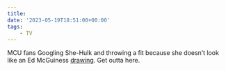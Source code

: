 ```yaml
---
title:
date: '2023-05-19T18:51:00+00:00'
tags:
    - TV
---
```


MCU fans Googling She-Hulk and throwing a fit because she doesn’t look like an Ed McGuiness [drawing](https://i.pinimg.com/originals/55/cf/fd/55cffd0488c28d96d05b18cee9ca615d.jpg). Get outta here.